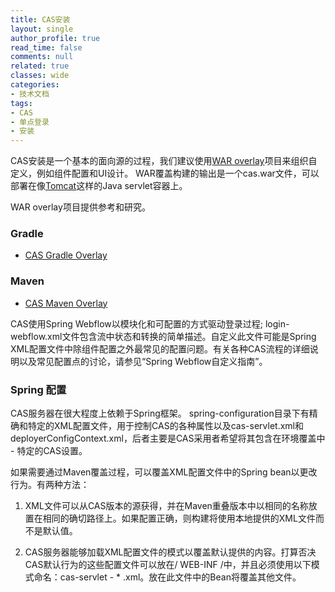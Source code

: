 ```yaml
---
title: CAS安装
layout: single
author_profile: true
read_time: false
comments: null
related: true
classes: wide
categories:
- 技术文档
tags:
- CAS
- 单点登录
- 安装
---
```


CAS安装是一个基本的面向源的过程，我们建议使用[WAR overlay](http://maven.apache.org/plugins/maven-war-plugin/overlays.html)项目来组织自定义，例如组件配置和UI设计。 WAR覆盖构建的输出是一个cas.war文件，可以部署在像[Tomcat](http://tomcat.apache.org/whichversion.html)这样的Java servlet容器上。

WAR overlay项目提供参考和研究。

### Gradle

* [CAS Gradle Overlay](https://github.com/apereo/cas-gradle-overlay-template/tree/4.2)

### Maven

* [CAS Maven Overlay](https://github.com/apereo/cas-overlay-template/tree/4.2)

CAS使用Spring Webflow以模块化和可配置的方式驱动登录过程; login-webflow.xml文件包含流中状态和转换的简单描述。自定义此文件可能是Spring XML配置文件中除组件配置之外最常见的配置问题。有关各种CAS流程的详细说明以及常见配置点的讨论，请参见“Spring Webflow自定义指南”。

### Spring 配置

CAS服务器在很大程度上依赖于Spring框架。 spring-configuration目录下有精确和特定的XML配置文件，用于控制CAS的各种属性以及cas-servlet.xml和deployerConfigContext.xml，后者主要是CAS采用者希望将其包含在环境覆盖中 - 特定的CAS设置。

如果需要通过Maven覆盖过程，可以覆盖XML配置文件中的Spring bean以更改行为。有两种方法：

1. XML文件可以从CAS版本的源获得，并在Maven重叠版本中以相同的名称放置在相同的确切路径上。如果配置正确，则构建将使用本地提供的XML文件而不是默认值。

2. CAS服务器能够加载XML配置文件的模式以覆盖默认提供的内容。打算否决CAS默认行为的这些配置文件可以放在/ WEB-INF /中，并且必须使用以下模式命名：cas-servlet - * .xml。放在此文件中的Bean将覆盖其他文件。